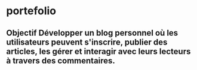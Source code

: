 # portefolio
## Objectif Développer un blog personnel où les utilisateurs peuvent s'inscrire, publier des articles, les gérer et interagir avec leurs lecteurs à travers des commentaires.
